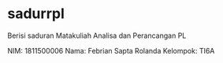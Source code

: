 # sadurrpl
Berisi saduran Matakuliah Analisa dan Perancangan PL

NIM: 1811500006
Nama: Febrian Sapta Rolanda
Kelompok: TI6A

